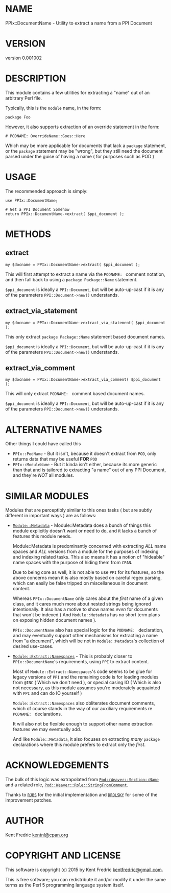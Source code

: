 # NAME

PPIx::DocumentName - Utility to extract a name from a PPI Document

# VERSION

version 0.001002

# DESCRIPTION

This module contains a few utilities for extracting a "name" out of an arbitrary Perl file.

Typically, this is the `module` name, in the form:

    package Foo

However, it also supports extraction of an override statement in the form:

    # PODNAME: OverrideName::Goes::Here

Which may be more applicable for documents that lack a `package` statement, or the `package`
statement may be "wrong", but they still need the document parsed under the guise of having a name
( for purposes such as POD )

# USAGE

The recommended approach is simply:

    use PPIx::DocumentName;

    # Get a PPI Document Somehow
    return PPIx::DocumentName->extract( $ppi_document );

# METHODS

## extract

    my $docname = PPIx::DocumentName->extract( $ppi_document );

This will first attempt to extract a name via the `PODNAME: ` comment notation,
and then fall back to using a `package Package::Name` statement.

`$ppi_document` is ideally a `PPI::Document`, but will be auto-up-cast if it is
any of the parameters `PPI::Document->new()` understands.

## extract\_via\_statement

    my $docname = PPIx::DocumentName->extract_via_statement( $ppi_document );

This only extract `package Package::Name` statement based document names.

`$ppi_document` is ideally a `PPI::Document`, but will be auto-up-cast if it is
any of the parameters `PPI::Document->new()` understands.

## extract\_via\_comment

    my $docname = PPIx::DocumentName->extract_via_comment( $ppi_document );

This will only extract `PODNAME: ` comment based document names.

`$ppi_document` is ideally a `PPI::Document`, but will be auto-up-cast if it is
any of the parameters `PPI::Document->new()` understands.

# ALTERNATIVE NAMES

Other things I could have called this

- `PPIx::PodName` - But it isn't, because it doesn't extract from `POD`, only returns data that may be useful **FOR**
`POD`
- `PPIx::ModuleName` - But it kinda isn't either, because its more generic than that and is tailored to extracting
"a name" out of any PPI Document, and they're _NOT_ all modules.

# SIMILAR MODULES

Modules that are perceptibly similar to this ones tasks ( but are subtly different in important ways ) are as follows:

- [`Module::Metadata`](https://metacpan.org/pod/Module::Metadata) - Module::Metadata does a bunch of things this module explicitly doesn't
want or need to do, and it lacks a bunch of features this module needs.

    Module::Metadata is predominantly concerned with extracting _ALL_ name spaces and _ALL_ versions from a module for the
    purposes of indexing and indexing related tasks. This also means it has a notion of "hideable" name spaces with the purpose
    of hiding them from `CPAN`.

    Due to being core as well, it is not able to use `PPI` for its features, so the above concerns mean it is also mostly
    based on careful regex parsing, which can easily be false tripped on miscellaneous in document content.

    Whereas `PPIx::DocumentName` only cares about the _first_ name of a given class, and it cares much more about nested
    strings being ignored intentionally. It also has a motive to show names _even_ for documents that won't be indexed
    ( And `Module::Metadata` has no short term plans on exposing hidden document names ).

    `PPIx::DocumentName` also has special logic for the `PODNAME: ` declaration, and may eventually support other
    mechanisms for extracting a name from "a document", which will be not in `Module::Metadata`'s collection of desired
    use-cases.

- [`Module::Extract::Namespaces`](https://metacpan.org/pod/Module::Extract::Namespaces) - This is probably closer to
`PPIx::DocumentName`'s requirements, using `PPI` to extract content.

    Most of `Module::Extract::Namespaces`'s code seems to be glue for legacy versions of `PPI` and the remaining
    code is for loading modules from `@INC` ( Which we don't need ), or special casing IO ( Which is also not necessary,
    as this module assumes you're moderately acquainted with `PPI` and can do IO yourself )

    `Module::Extract::Namespaces` also obliterates document comments, which of course stands in the way of our auxiliary
    requirements re `PODNAME: ` declarations.

    It will also not be flexible enough to support other name extraction features we may eventually add.

    And like `Module::Metadata`, it also focuses on extracting _many_ `package` declarations where this module prefers
    to extract only the _first_.

# ACKNOWLEDGEMENTS

The bulk of this logic was extrapolated from [`Pod::Weaver::Section::Name`](https://metacpan.org/pod/Pod::Weaver::Section::Name)
and a related role, [`Pod::Weaver::Role::StringFromComment`](https://metacpan.org/pod/Pod::Weaver::Role::StringFromComment).

Thanks to [`RJBS`](cpan:///author/RJBS) for the initial implementation and [`DROLSKY`](cpan:///author/DROLSKY) for some of the improvement patches.

# AUTHOR

Kent Fredric <kentnl@cpan.org>

# COPYRIGHT AND LICENSE

This software is copyright (c) 2015 by Kent Fredric <kentfredric@gmail.com>.

This is free software; you can redistribute it and/or modify it under
the same terms as the Perl 5 programming language system itself.
